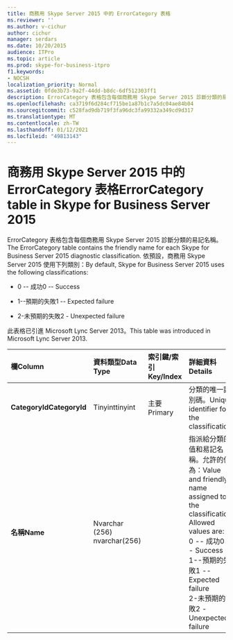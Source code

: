 ```yaml
---
title: 商務用 Skype Server 2015 中的 ErrorCategory 表格
ms.reviewer: ''
ms.author: v-cichur
author: cichur
manager: serdars
ms.date: 10/20/2015
audience: ITPro
ms.topic: article
ms.prod: skype-for-business-itpro
f1.keywords:
- NOCSH
localization_priority: Normal
ms.assetid: 0fde3b73-9a2f-44dd-b8dc-6df512303ff1
description: ErrorCategory 表格包含每個商務用 Skype Server 2015 診斷分類的易記名稱。 依預設，商務用 Skype Server 2015 使用下列類別：
ms.openlocfilehash: ca3719f6d284cf715be1a87b1c7a5dc04ae84b04
ms.sourcegitcommit: c528fad9db719f3fa96dc3fa99332a349cd9d317
ms.translationtype: MT
ms.contentlocale: zh-TW
ms.lasthandoff: 01/12/2021
ms.locfileid: "49813143"
---
```

# <a name="errorcategory-table-in-skype-for-business-server-2015"></a><span data-ttu-id="ad867-104">商務用 Skype Server 2015 中的 ErrorCategory 表格</span><span class="sxs-lookup"><span data-stu-id="ad867-104">ErrorCategory table in Skype for Business Server 2015</span></span>
 
<span data-ttu-id="ad867-105">ErrorCategory 表格包含每個商務用 Skype Server 2015 診斷分類的易記名稱。</span><span class="sxs-lookup"><span data-stu-id="ad867-105">The ErrorCategory table contains the friendly name for each Skype for Business Server 2015 diagnostic classification.</span></span> <span data-ttu-id="ad867-106">依預設，商務用 Skype Server 2015 使用下列類別：</span><span class="sxs-lookup"><span data-stu-id="ad867-106">By default, Skype for Business Server 2015 uses the following classifications:</span></span>
  
- <span data-ttu-id="ad867-107">0 -- 成功</span><span class="sxs-lookup"><span data-stu-id="ad867-107">0 -- Success</span></span>
    
- <span data-ttu-id="ad867-108">1--預期的失敗</span><span class="sxs-lookup"><span data-stu-id="ad867-108">1 -- Expected failure</span></span>
    
- <span data-ttu-id="ad867-109">2-未預期的失敗</span><span class="sxs-lookup"><span data-stu-id="ad867-109">2 - Unexpected failure</span></span>
    
<span data-ttu-id="ad867-110">此表格已引進 Microsoft Lync Server 2013。</span><span class="sxs-lookup"><span data-stu-id="ad867-110">This table was introduced in Microsoft Lync Server 2013.</span></span>
  
|<span data-ttu-id="ad867-111">**欄**</span><span class="sxs-lookup"><span data-stu-id="ad867-111">**Column**</span></span>|<span data-ttu-id="ad867-112">**資料類型**</span><span class="sxs-lookup"><span data-stu-id="ad867-112">**Data Type**</span></span>|<span data-ttu-id="ad867-113">**索引鍵/索引**</span><span class="sxs-lookup"><span data-stu-id="ad867-113">**Key/Index**</span></span>|<span data-ttu-id="ad867-114">**詳細資料**</span><span class="sxs-lookup"><span data-stu-id="ad867-114">**Details**</span></span>|
|:-----|:-----|:-----|:-----|
|<span data-ttu-id="ad867-115">**CategoryId**</span><span class="sxs-lookup"><span data-stu-id="ad867-115">**CategoryId**</span></span> <br/> |<span data-ttu-id="ad867-116">Tinyint</span><span class="sxs-lookup"><span data-stu-id="ad867-116">tinyint</span></span>  <br/> |<span data-ttu-id="ad867-117">主要</span><span class="sxs-lookup"><span data-stu-id="ad867-117">Primary</span></span>  <br/> |<span data-ttu-id="ad867-118">分類的唯一識別碼。</span><span class="sxs-lookup"><span data-stu-id="ad867-118">Unique identifier for the classification.</span></span>  <br/> |
|<span data-ttu-id="ad867-119">**名稱**</span><span class="sxs-lookup"><span data-stu-id="ad867-119">**Name**</span></span> <br/> |<span data-ttu-id="ad867-120">Nvarchar (256) </span><span class="sxs-lookup"><span data-stu-id="ad867-120">nvarchar(256)</span></span>  <br/> || <span data-ttu-id="ad867-p103">指派給分類的值和易記名稱。允許的值為：</span><span class="sxs-lookup"><span data-stu-id="ad867-p103">Value and friendly name assigned to the classification. Allowed values are:</span></span> <br/>  <span data-ttu-id="ad867-123">0 -- 成功</span><span class="sxs-lookup"><span data-stu-id="ad867-123">0 -- Success</span></span> <br/>  <span data-ttu-id="ad867-124">1--預期的失敗</span><span class="sxs-lookup"><span data-stu-id="ad867-124">1 -- Expected failure</span></span> <br/>  <span data-ttu-id="ad867-125">2-未預期的失敗</span><span class="sxs-lookup"><span data-stu-id="ad867-125">2 - Unexpected failure</span></span> <br/> |
   

